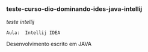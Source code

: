 ### teste-curso-dio-dominando-ides-java-intellij

_teste intellij_

    Aula:  Intellij IDEA
    
Desenvolvimento escrito em JAVA
